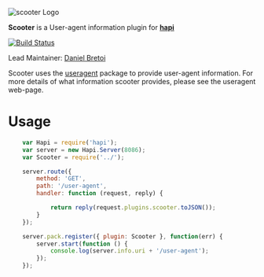 ![scooter Logo](https://raw.github.com/hapijs/scooter/master/images/scooter.png)

**Scooter** is a User-agent information plugin for [**hapi**](https://github.com/hapijs/hapi)

[![Build Status](https://secure.travis-ci.org/hapijs/scooter.png)](http://travis-ci.org/hapijs/scooter)

Lead Maintainer: [Daniel Bretoi](https://github.com/danielb2)


Scooter uses the [useragent] package to provide user-agent information. For
more details of what information scooter provides, please see the useragent web-page.

[useragent]: https://www.npmjs.org/package/useragent

# Usage

``` javascript
    var Hapi = require('hapi');
    var server = new Hapi.Server(8086);
    var Scooter = require('../');

    server.route({
        method: 'GET',
        path: '/user-agent',
        handler: function (request, reply) {

            return reply(request.plugins.scooter.toJSON());
        }
    });

    server.pack.register({ plugin: Scooter }, function(err) {
        server.start(function () {
            console.log(server.info.uri + '/user-agent');
        });
    });
```
